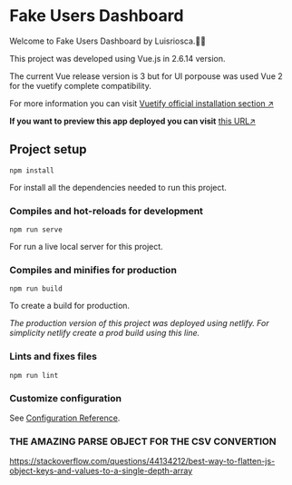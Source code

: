 # Fake Users Dashboard
Welcome to Fake Users Dashboard by Luisriosca.🙌🏻

This project was developed using Vue.js in 2.6.14 version.

The current Vue release version is 3 but for UI porpouse was used Vue 2 for the vuetify complete compatibility.

For more information you can visit [Vuetify official installation section ↗️](https://vuetifyjs.com/en/getting-started/installation/)

**If you want to preview this app deployed you can visit** [this URL↗️](https://dashboard-users-luisrioscode.netlify.app/)
## Project setup

```
npm install
```
For install all the dependencies needed to run this project.
### Compiles and hot-reloads for development
```
npm run serve
```
For run a live local server for this project.
### Compiles and minifies for production
```
npm run build
```
To create a build for production. 

*The production version of this project was deployed using netlify. For simplicity netlify create a prod build using this line.*
### Lints and fixes files
```
npm run lint
```

### Customize configuration
See [Configuration Reference](https://cli.vuejs.org/config/).


### THE AMAZING PARSE OBJECT FOR THE CSV CONVERTION
https://stackoverflow.com/questions/44134212/best-way-to-flatten-js-object-keys-and-values-to-a-single-depth-array